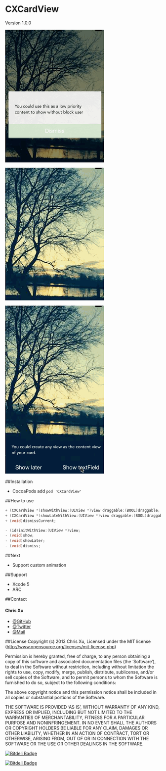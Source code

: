 CXCardView
==========
Version 1.0.0

![Demo 1](demo1.gif)

![Demo 2](demo2.gif)

![Demo 3](demo3.gif)

##Installation

* CocoaPods add `pod 'CXCardView'`


##How to use

```Objective-C
+ (CXCardView *)showWithView:(UIView *)view draggable:(BOOL)draggable;
+ (CXCardView *)showLateWithView:(UIView *)view draggable:(BOOL)draggable;
+ (void)dismissCurrent;
```

```Objective-C
- (id)initWithView:(UIView *)view;
- (void)show;
- (void)showLater;
- (void)dismiss;
```

##Next
 * Support custom animation

##Support
 * Xcode 5
 * ARC

##Contact
#### Chris Xu

 * [@GitHub](https://github.com/ChrisXu1221)
 * [@Twitter](https://twitter.com/taterctl)
 * [@Mail](mailto:taterctl@gmail.com)
 
##License
Copyright (c) 2013 Chris Xu, Licensed under the MIT license (http://www.opensource.org/licenses/mit-license.php)

Permission is hereby granted, free of charge, to any person obtaining a copy of this software and associated documentation files (the ‘Software’), to deal in the Software without restriction, including without limitation the rights to use, copy, modify, merge, publish, distribute, sublicense, and/or sell copies of the Software, and to permit persons to whom the Software is furnished to do so, subject to the following conditions:

The above copyright notice and this permission notice shall be included in all copies or substantial portions of the Software.

THE SOFTWARE IS PROVIDED ‘AS IS’, WITHOUT WARRANTY OF ANY KIND, EXPRESS OR IMPLIED, INCLUDING BUT NOT LIMITED TO THE WARRANTIES OF MERCHANTABILITY, FITNESS FOR A PARTICULAR PURPOSE AND NONINFRINGEMENT. IN NO EVENT SHALL THE AUTHORS OR COPYRIGHT HOLDERS BE LIABLE FOR ANY CLAIM, DAMAGES OR OTHER LIABILITY, WHETHER IN AN ACTION OF CONTRACT, TORT OR OTHERWISE, ARISING FROM, OUT OF OR IN CONNECTION WITH THE SOFTWARE OR THE USE OR OTHER DEALINGS IN THE SOFTWARE.

[![Bitdeli Badge](https://d2weczhvl823v0.cloudfront.net/ChrisXu1221/cxcardview/trend.png)](https://bitdeli.com/free "Bitdeli Badge")



[![Bitdeli Badge](https://d2weczhvl823v0.cloudfront.net/ChrisXu1221/cxcardview/trend.png)](https://bitdeli.com/free "Bitdeli Badge")

